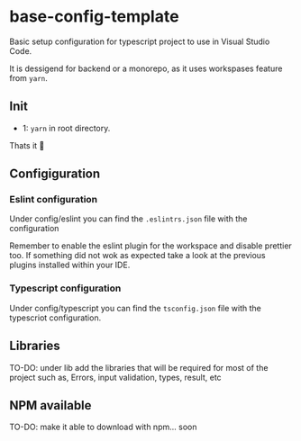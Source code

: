 # base-config-template

Basic setup configuration for typescript project to use in Visual Studio Code.

It is dessigend for backend or a monorepo, as it uses workspases feature from `yarn`. 

## Init

- 1: `yarn` in root directory.

Thats it 🚀

## Configiguration

### Eslint configuration

Under config/eslint you can find the `.eslintrs.json` file with the configuration

Remember to enable the eslint plugin for the workspace and disable prettier too. If something did not wok as expected take a look at the previous plugins installed within your IDE.

### Typescript configuration

Under config/typescript you can find the `tsconfig.json` file with the typescriot configuration.

## Libraries

TO-DO: under lib add the libraries that will be required for most of the project such as, Errors, input validation, types, result, etc


## NPM available

TO-DO: make it able to download with npm... soon